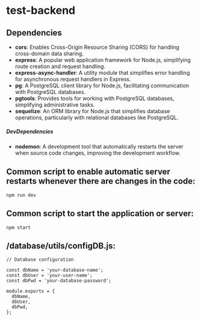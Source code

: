 # test-backend

## Dependencies

- **cors**: Enables Cross-Origin Resource Sharing (CORS) for handling cross-domain data sharing.
- **express**: A popular web application framework for Node.js, simplifying route creation and request handling.
- **express-async-handler**: A utility module that simplifies error handling for asynchronous request handlers in Express.
- **pg**: A PostgreSQL client library for Node.js, facilitating communication with PostgreSQL databases.
- **pgtools**: Provides tools for working with PostgreSQL databases, simplifying administrative tasks.
- **sequelize**: An ORM library for Node.js that simplifies database operations, particularly with relational databases like PostgreSQL.

##### DevDependencies

- **nodemon**: A development tool that automatically restarts the server when source code changes, improving the development workflow.




## Common script to enable automatic server restarts whenever there are changes in the code:
```
npm run dev
```

## Common script to start the application or server:
```
npm start
```


## /database/utils/configDB.js:
```
// Database configuration

const dbName = 'your-database-name';
const dbUser = 'your-user-name';
const dbPwd = 'your-database-password';

module.exports = {
  dbName,
  dbUser,
  dbPwd,
}; 
```
